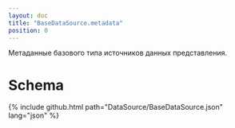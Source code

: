 ```yaml
---
layout: doc
title: "BaseDataSource.metadata"
position: 0
---
```


Метаданные базового типа источников данных представления.

# Schema

{% include github.html path="DataSource/BaseDataSource.json" lang="json" %}
